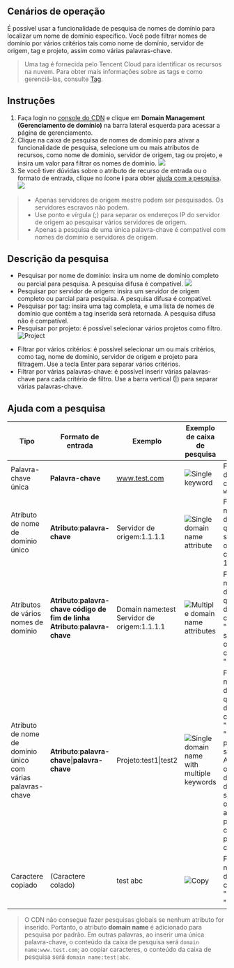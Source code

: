## Cenários de operação
É possível usar a funcionalidade de pesquisa de nomes de domínio para localizar um nome de domínio específico. Você pode filtrar nomes de domínio por vários critérios tais como nome de domínio, servidor de origem, tag e projeto, assim como várias palavras-chave.
> Uma tag é fornecida pelo Tencent Cloud para identificar os recursos na nuvem. Para obter mais informações sobre as tags e como gerenciá-las, consulte [Tag](https://intl.cloud.tencent.com/document/product/651).

## Instruções
1. Faça login no [console do CDN](https://console.cloud.tencent.com/cdn) e clique em **Domain Management (Gerenciamento de domínio)** na barra lateral esquerda para acessar a página de gerenciamento.
2. Clique na caixa de pesquisa de nomes de domínio para ativar a funcionalidade de pesquisa, selecione um ou mais atributos de recursos, como nome de domínio, servidor de origem, tag ou projeto, e insira um valor para filtrar os nomes de domínio.
![](https://main.qcloudimg.com/raw/5f77724408026bd05f2d1ac14b9f8b86.png)
3. Se você tiver dúvidas sobre o atributo de recurso de entrada ou o formato de entrada, clique no ícone **i** para obter [ajuda com a pesquisa](#help).
![](https://main.qcloudimg.com/raw/b633c3602cc79891cd9ad2e0c11323f9.png)

>
>+ Apenas servidores de origem mestre podem ser pesquisados. Os servidores escravos não podem.
>+ Use ponto e vírgula (;) para separar os endereços IP do servidor de origem ao pesquisar vários servidores de origem.
>+ Apenas a pesquisa de uma única palavra-chave é compatível com nomes de domínio e servidores de origem.

## Descrição da pesquisa
+ Pesquisar por nome de domínio: insira um nome de domínio completo ou parcial para pesquisa. A pesquisa difusa é compatível.
![](https://main.qcloudimg.com/raw/95ff6e4da21cfa031a625146bf912b4b.png)
+ Pesquisar por servidor de origem: insira um servidor de origem completo ou parcial para pesquisa. A pesquisa difusa é compatível.
+ Pesquisar por tag: insira uma tag completa, e uma lista de nomes de domínio que contêm a tag inserida será retornada. A pesquisa difusa não é compatível.
+ Pesquisar por projeto: é possível selecionar vários projetos como filtro.
![Project](https://main.qcloudimg.com/raw/bdcaa7725595005fd1b49c3953559437.png)
- Filtrar por vários critérios: é possível selecionar um ou mais critérios, como tag, nome de domínio, servidor de origem e projeto para filtragem. Use a tecla Enter para separar vários critérios.
- Filtrar por várias palavras-chave: é possível inserir várias palavras-chave para cada critério de filtro. Use a barra vertical (|) para separar várias palavras-chave.

<span id=help></span>
## Ajuda com a pesquisa
<style>
table th:first-of-type {
    width: 110px;
}
table th:nth-of-type(2) {  
width: 240px;
}
</style>

| Tipo               | Formato de entrada                                             | Exemplo                    | Exemplo de caixa de pesquisa                                                  | Descrição                                                         |
| ----------------- | --------------------------------------------------- |----------------------- | ----------------------------------------------------------- | ------------------------------------------------------------ |
|   Palavra-chave única      | **Palavra-chave**                                           | www.test.com             |  ![Single keyword](https://main.qcloudimg.com/raw/af1f1771fd42f0a38df5c7a0bc9bc861.png)| Filtra nomes de domínio contendo `www.test.com`                           |
| Atributo de nome de domínio único        | **Atributo**:**palavra-chave**                                  | Servidor de origem:1.1.1.1            | ![Single domain name attribute](https://main.qcloudimg.com/raw/95eab4659fde0526a6ff7b82b4dae03b.png) | Filtra os nomes de domínio em que o servidor de origem contém 1.1.1.1                                  |
| Atributos de vários nomes de domínio       | **Atributo**:**palavra-chave** **código de fim de linha**<br>**Atributo**:**palavra-chave** | Domain name:test<br>Servidor de origem:1.1.1.1 | ![Multiple domain name attributes](https://main.qcloudimg.com/raw/1e199e5b7a5268ee3e0b458b7db1fa76.png) | Filtra os nomes de domínio em que o nome do domínio contém "test" e o servidor de origem contém "1.1.1.1"              |
| Atributo de nome de domínio único com várias palavras-chave | **Atributo**:**palavra-chave**\|**palavra-chave**                      | Projeto:test1\|test2   | ![Single domain name with multiple keywords](https://main.qcloudimg.com/raw/22a61295630849332aac815db4a6a039.png) | Filtra os nomes de domínio em que o nome de domínio contém "test1" ou "test2" do projeto selecionado. Atualmente, os atributos de nome de domínio e do servidor de origem não aceitam a pesquisa com várias palavras-chave |
| Caractere copiado           | (Caractere colado)                                       | test abc                 | ![Copy](https://main.qcloudimg.com/raw/823aeda4c1e1f43dc2fa3cec34b8c29f.png) | Filtra os nomes de domínio que contém "test" ou "abc"                               |

>O CDN não consegue fazer pesquisas globais se nenhum atributo for inserido. Portanto, o atributo **domain name** é adicionado para pesquisa por padrão. Em outras palavras, ao inserir uma única palavra-chave, o conteúdo da caixa de pesquisa será `domain name:www.test.com`; ao copiar caracteres, o conteúdo da caixa de pesquisa será `domain name:test|abc`.

